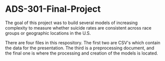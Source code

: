 # ADS-301-Final-Project
The goal of this project was to build several models of increasing complexity to measure whether suicide rates are consistent across race groups or geographic locations in the U.S.



There are four files in this respository. The first two are CSV's which contain the data for the presentation. The third is a preprocessing document, and the final one is where the processing and creation of the models is located. 

